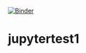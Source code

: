 [![Binder](https://mybinder.org/badge_logo.svg)](https://mybinder.org/v2/gh/andrazakii/jupytertest1/HEAD)

# jupytertest1
